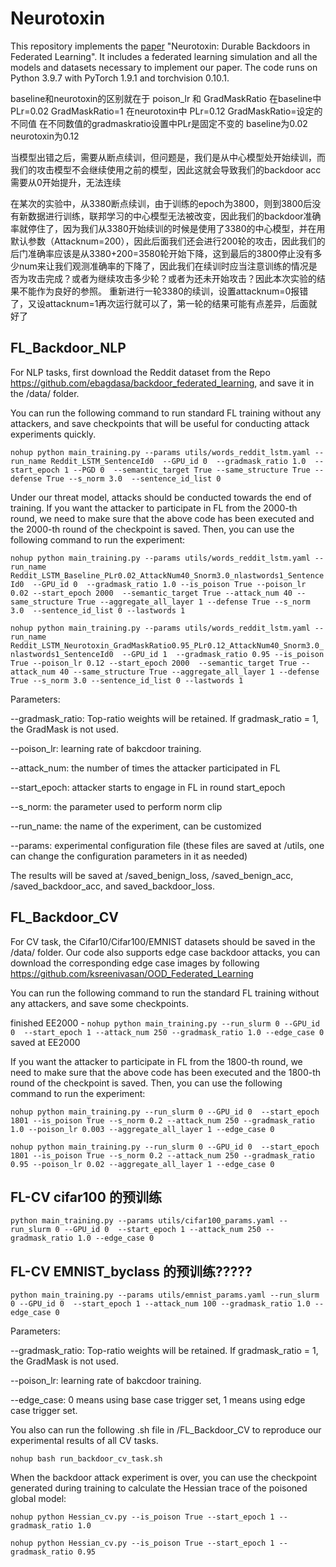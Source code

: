 # Neurotoxin

This repository implements the [paper](https://arxiv.org/abs/2206.10341) "Neurotoxin: Durable Backdoors in Federated Learning". It includes a federated learning simulation and all the models and datasets necessary to implement our paper. The code runs on Python 3.9.7 with PyTorch 1.9.1 and torchvision 0.10.1.

baseline和neurotoxin的区别就在于 poison_lr 和 GradMaskRatio
在baseline中 PLr=0.02   GradMaskRatio=1
在neurotoxin中 PLr=0.12   GradMaskRatio=设定的不同值
在不同数值的gradmaskratio设置中PLr是固定不变的 baseline为0.02 neurotoxin为0.12

当模型出错之后，需要从断点续训，但问题是，我们是从中心模型处开始续训，而我们的攻击模型不会继续使用之前的模型，因此这就会导致我们的backdoor acc需要从0开始提升，无法连续

在某次的实验中，从3380断点续训，由于训练的epoch为3800，则到3800后没有新数据进行训练，联邦学习的中心模型无法被改变，因此我们的backdoor准确率就停住了，因为我们从3380开始续训的时候是使用了3380的中心模型，并在用默认参数（Attacknum=200），因此后面我们还会进行200轮的攻击，因此我们的后门准确率应该是从3380+200=3580轮开始下降，这到最后的3800停止没有多少num来让我们观测准确率的下降了，因此我们在续训时应当注意训练的情况是否为攻击完成？或者为继续攻击多少轮？或者为还未开始攻击？因此本次实验的结果不能作为良好的参照。
重新进行一轮3380的续训，设置attacknum=0报错了，又设attacknum=1再次运行就可以了，第一轮的结果可能有点差异，后面就好了

## FL_Backdoor_NLP

For NLP tasks, first download the Reddit dataset from the Repo https://github.com/ebagdasa/backdoor_federated_learning, and save it in the /data/ folder.

You can run the following command to run standard FL training without any attackers, and save checkpoints that will be useful for conducting attack experiments quickly.

`nohup python main_training.py --params utils/words_reddit_lstm.yaml --run_name Reddit_LSTM_SentenceId0  --GPU_id 0  --gradmask_ratio 1.0  --start_epoch 1 --PGD 0  --semantic_target True --same_structure True --defense True --s_norm 3.0  --sentence_id_list 0 `

Under our threat model, attacks should be conducted towards the end of training. If you want the attacker to participate in FL from the 2000-th round, we need to make sure that the above code has been executed and the 2000-th round of the checkpoint is saved.
Then, you can use the following command to run the experiment:

`nohup python main_training.py --params utils/words_reddit_lstm.yaml --run_name Reddit_LSTM_Baseline_PLr0.02_AttackNum40_Snorm3.0_nlastwords1_SentenceId0  --GPU_id 0  --gradmask_ratio 1.0 --is_poison True --poison_lr 0.02 --start_epoch 2000  --semantic_target True --attack_num 40 --same_structure True --aggregate_all_layer 1 --defense True --s_norm 3.0  --sentence_id_list 0 --lastwords 1 `

`nohup python main_training.py --params utils/words_reddit_lstm.yaml --run_name Reddit_LSTM_Neurotoxin_GradMaskRatio0.95_PLr0.12_AttackNum40_Snorm3.0_nlastwords1_SentenceId0  --GPU_id 1  --gradmask_ratio 0.95 --is_poison True --poison_lr 0.12 --start_epoch 2000  --semantic_target True --attack_num 40 --same_structure True --aggregate_all_layer 1 --defense True --s_norm 3.0 --sentence_id_list 0 --lastwords 1 `

Parameters:

--gradmask_ratio: Top-ratio weights will be retained. If gradmask_ratio = 1, the GradMask is not used.

--poison_lr: learning rate of bakcdoor training.

--attack_num: the number of times the attacker participated in FL

--start_epoch: attacker starts to engage in FL in round start_epoch

--s_norm: the parameter used to perform norm clip

--run_name: the name of the experiment, can be customized

--params: experimental configuration file (these files are saved at /utils, one can change the configuration parameters in it as needed)


The results will be saved at /saved_benign_loss, /saved_benign_acc, /saved_backdoor_acc, and saved_backdoor_loss.

## FL_Backdoor_CV

For CV task, the Cifar10/Cifar100/EMNIST datasets should be saved in the /data/ folder.
Our code also supports edge case backdoor attacks, you can download the corresponding edge case images by following https://github.com/ksreenivasan/OOD_Federated_Learning

You can run the following command to run the standard FL training without any attackers, and save some checkpoints.

finished EE2000 - `nohup python main_training.py --run_slurm 0 --GPU_id 0  --start_epoch 1 --attack_num 250 --gradmask_ratio 1.0 --edge_case 0`
saved at EE2000



If you want the attacker to participate in FL from the 1800-th round, we need to make sure that the above code has been executed and the 1800-th round of the checkpoint is saved.
Then, you can use the following command to run the experiment:

`nohup python main_training.py --run_slurm 0 --GPU_id 0  --start_epoch 1801 --is_poison True --s_norm 0.2 --attack_num 250 --gradmask_ratio 1.0 --poison_lr 0.003 --aggregate_all_layer 1 --edge_case 0`

`nohup python main_training.py --run_slurm 0 --GPU_id 0  --start_epoch 1801 --is_poison True --s_norm 0.2 --attack_num 250 --gradmask_ratio 0.95 --poison_lr 0.02 --aggregate_all_layer 1 --edge_case 0`


## FL-CV cifar100 的预训练

`python main_training.py --params utils/cifar100_params.yaml --run_slurm 0 --GPU_id 0  --start_epoch 1 --attack_num 250 --gradmask_ratio 1.0 --edge_case 0`

## FL-CV EMNIST_byclass 的预训练?????

`python main_training.py --params utils/emnist_params.yaml --run_slurm 0 --GPU_id 0  --start_epoch 1 --attack_num 100 --gradmask_ratio 1.0 --edge_case 0`

Parameters:

--gradmask_ratio: Top-ratio weights will be retained. If gradmask_ratio = 1, the GradMask is not used.

--poison_lr: learning rate of bakcdoor training.

--edge_case: 0 means using base case trigger set, 1 means using edge case trigger set.


You also can run the following .sh file in /FL_Backdoor_CV to reproduce our experimental results of all CV tasks.

`nohup bash run_backdoor_cv_task.sh`

When the backdoor attack experiment is over, you can use the checkpoint generated during training to calculate the Hessian trace of the poisoned global model:

`nohup python Hessian_cv.py --is_poison True --start_epoch 1 --gradmask_ratio 1.0`

`nohup python Hessian_cv.py --is_poison True --start_epoch 1 --gradmask_ratio 0.95`

